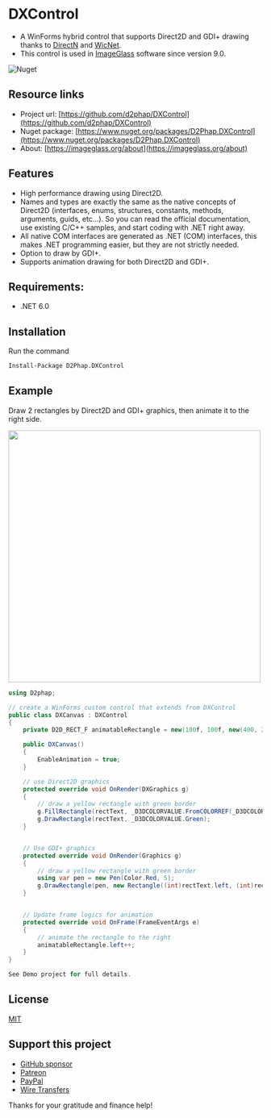 # DXControl

- A WinForms hybrid control that supports Direct2D and GDI+ drawing thanks to [DirectN](https://github.com/smourier/DirectN) and [WicNet](https://github.com/smourier/WicNet).
- This control is used in [ImageGlass](https://github.com/d2phap/ImageGlass) software since version 9.0.

![Nuget](https://img.shields.io/nuget/dt/D2Phap.DXControl?color=%2300a8d6&logo=nuget)


## Resource links
- Project url: [https://github.com/d2phap/DXControl](https://github.com/d2phap/DXControl)
- Nuget package: [https://www.nuget.org/packages/D2Phap.DXControl](https://www.nuget.org/packages/D2Phap.DXControl)
- About: [https://imageglass.org/about](https://imageglass.org/about)


## Features
- High performance drawing using Direct2D.
- Names and types are exactly the same as the native concepts of Direct2D (interfaces, enums, structures, constants, methods, arguments, guids, etc...). So you can read the official documentation, use existing C/C++ samples, and start coding with .NET right away.
- All native COM interfaces are generated as .NET (COM) interfaces, this makes .NET programming easier, but they are not strictly needed.
- Option to draw by GDI+.
- Supports animation drawing for both Direct2D and GDI+.

## Requirements:
- .NET 6.0

## Installation
Run the command
```bash
Install-Package D2Phap.DXControl
```


## Example
Draw 2 rectangles by Direct2D and GDI+ graphics, then animate it to the right side.

<img src="https://user-images.githubusercontent.com/3154213/181906424-27418cfd-5f41-4380-8ae9-0ea577c91b16.png" width="500" />


```cs
using D2phap;

// create a WinForms custom control that extends from DXControl
public class DXCanvas : DXControl
{
    private D2D_RECT_F animatableRectangle = new(100f, 100f, new(400, 200));

    public DXCanvas()
    {
        EnableAnimation = true;
    }

    // use Direct2D graphics
    protected override void OnRender(DXGraphics g)
    {
        // draw a yellow rectangle with green border
        g.FillRectangle(rectText, _D3DCOLORVALUE.FromCOLORREF(_D3DCOLORVALUE.Yellow.Int32Value, 100));
        g.DrawRectangle(rectText, _D3DCOLORVALUE.Green);
    }


    // Use GDI+ graphics
    protected override void OnRender(Graphics g)
    {
        // draw a yellow rectangle with green border
        using var pen = new Pen(Color.Red, 5);
        g.DrawRectangle(pen, new Rectangle((int)rectText.left, (int)rectText.top - 50, (int)rectText.Width, (int)rectText.Height));
    }


    // Update frame logics for animation
    protected override void OnFrame(FrameEventArgs e)
    {
        // animate the rectangle to the right
        animatableRectangle.left++;
    }
}

See Demo project for full details.
```

## License
[MIT](LICENSE)

## Support this project
- [GitHub sponsor](https://github.com/sponsors/d2phap)
- [Patreon](https://www.patreon.com/d2phap)
- [PayPal](https://www.paypal.me/d2phap)
- [Wire Transfers](https://donorbox.org/imageglass)

Thanks for your gratitude and finance help!

